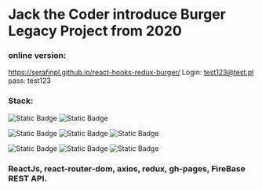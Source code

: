 # Jack the Coder introduce Burger Legacy Project from 2020

### online version: 
 https://serafinpl.github.io/react-hooks-redux-burger/
 Login: test123@test.pl
 pass: test123

### Stack: 

![Static Badge](https://img.shields.io/badge/linux-mint-xfce?style=plastic&logo=linuxmint)
![Static Badge](https://img.shields.io/badge/git_at_-github-ex?style=plastic&logo=git&logoColor=F05032&color=F05032)

![Static Badge](https://img.shields.io/badge/react-17.0.2-ex?style=plastic&logo=react&logoColor=61DAFB&color=%2361DAFB)
![Static Badge](https://img.shields.io/badge/redux-7.2.3-ex?style=plastic&logo=redux&logoColor=%23764ABC&labelColor=fff&color=%23764ABC)
![Static Badge](https://img.shields.io/badge/reactrouter-5.2.0-ex?style=plastic&logo=reactrouter&logoColor=%23CA4245&color=%23CA4245)


![Static Badge](https://img.shields.io/badge/axios-0.21.1-ex?style=plastic&logo=axios&logoColor=%235A29E4&color=%235A29E4)
![Static Badge](https://img.shields.io/badge/githubpages-3.1.0-ex?style=plastic&logo=githubpages&logoColor=%23222222&labelColor=fff&color=%23222222)
![Static Badge](https://img.shields.io/badge/firebase-api-ex?style=plastic&logo=firebase&logoColor=%23DD2C00&color=%23DD2C00)


### ReactJs, react-router-dom, axios, redux, gh-pages, FireBase REST API.
